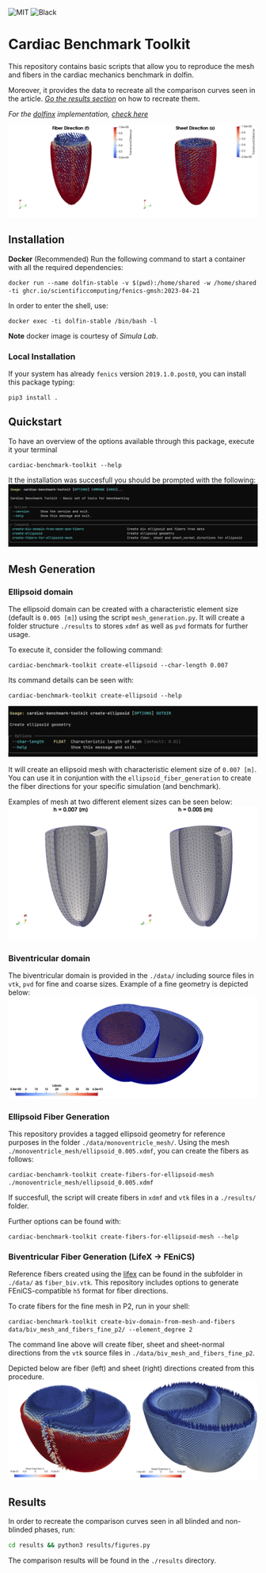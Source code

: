 ![MIT](https://img.shields.io/badge/License-MIT-green)
![Black](https://img.shields.io/badge/Style-Black-black)
# Cardiac Benchmark Toolkit

This repository contains basic scripts that allow you to reproduce the mesh and fibers in the cardiac mechanics benchmark in dolfin.

Moreover, it provides the data to recreate all the comparison curves seen in the article. *[Go the results section](#Results)* on how to recreate them.

*For the [dolfinx](https://github.com/FEniCS/dolfinx) implementation, [check here](https://github.com/Reidmen/cardiac_benchmark_toolkitx)*

![fiber_directions](figs/fiber_and_sheet_directions.png)

## Installation

**Docker** (Recommended)
Run the following command to start a container with all the required dependencies:

```shell
docker run --name dolfin-stable -v $(pwd):/home/shared -w /home/shared -ti ghcr.io/scientificcomputing/fenics-gmsh:2023-04-21
```

In order to enter the shell, use:

```shell
docker exec -ti dolfin-stable /bin/bash -l
```

**Note** docker image is courtesy of *Simula Lab*.

### Local Installation

If your system has already `fenics` version `2019.1.0.post0`, you can install this package typing:

```shell
pip3 install .
```

## Quickstart

To have an overview of the options available through this package, execute it your terminal

```shell
cardiac-benchmark-toolkit --help
```
It the installation was succesfull you should be prompted with the following:
![prompt-help](figs/toolkit_main_options.png)

## Mesh Generation

### Ellipsoid domain
The ellipsoid domain can be created with a characteristic element size (default is `0.005 [m]`) using the
script `mesh_generation.py`. It will create a folder structure `./results` to stores `xdmf` as well as `pvd` formats
for further usage.

To execute it, consider the following command:
```shell
cardiac-benchmark-toolkit create-ellipsoid --char-length 0.007
```

Its command details can be seen with:
```
cardiac-benchmark-toolkit create-ellipsoid --help
```
![prompt-ellipsoid-help](figs/toolkit_ellipsoid_options.png)

It will create an ellipsoid mesh with characteristic element size of `0.007 [m]`. You can use it in conjuntion with the
`ellipsoid_fiber_generation` to create the fiber directions for your specific simulation (and benchmark).

Examples of mesh at two different element sizes can be seen below:
![comparison-meshes](figs/comparison_meshes.png)

### Biventricular domain
The biventricular domain is provided in the `./data/` including source files in `vtk`, `pvd` for fine and coarse sizes.
Example of a fine geometry is depicted below:
![biventricular-fine](figs/labeled_domain_fine_reference.png)


### Ellipsoid Fiber Generation
This repository provides a tagged ellipsoid geometry for reference purposes in the folder `./data/monoventricle_mesh/`.
Using the mesh `./monoventricle_mesh/ellipsoid_0.005.xdmf`, you can create the fibers as follows:

```shell
cardiac-benchamrk-toolkit create-fibers-for-ellipsoid-mesh ./monoventricle_mesh/ellipsoid_0.005.xdmf
```

If succesfull, the script will create fibers in `xdmf` and `vtk` files in a `./results/` folder.

Further options can be found with:

```shell
cardiac-benchmark-toolkit create-fibers-for-ellipsoid-mesh --help
```

### Biventricular Fiber Generation (LifeX -> FEniCS)
Reference fibers created using the [lifex](https://bmcbioinformatics.biomedcentral.com/articles/10.1186/s12859-023-05260-w)
can be found in the subfolder in `./data/` as `fiber_biv.vtk`. This repository includes options to
generate FEniCS-compatible `h5` format for fiber directions.

To crate fibers for the fine mesh in P2, run in your shell:
```shell
cardiac-benchmark-toolkit create-biv-domain-from-mesh-and-fibers data/biv_mesh_and_fibers_fine_p2/ --element_degree 2
```

The command line above will create fiber, sheet and sheet-normal directions from the `vtk` source files in `./data/biv_mesh_and_fibers_fine_p2`.

Depicted below are fiber (left) and sheet (right) directions created from this procedure.
![fiber-sheet-biv](figs/comparison_fiber_and_sheet_lifex.png)


## Results 

In order to recreate the comparison curves seen in all blinded and non-blinded phases, run:

```bash
cd results && python3 results/figures.py 
```

The comparison results will be found in the `./results` directory.

